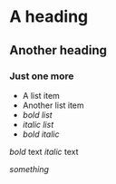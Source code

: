 # A heading
## Another heading
### Just one more

- A list item
- Another list item
- *bold list*
- _italic list_
- *_bold italic_*

*bold* text
_italic_ text

*_something_*
